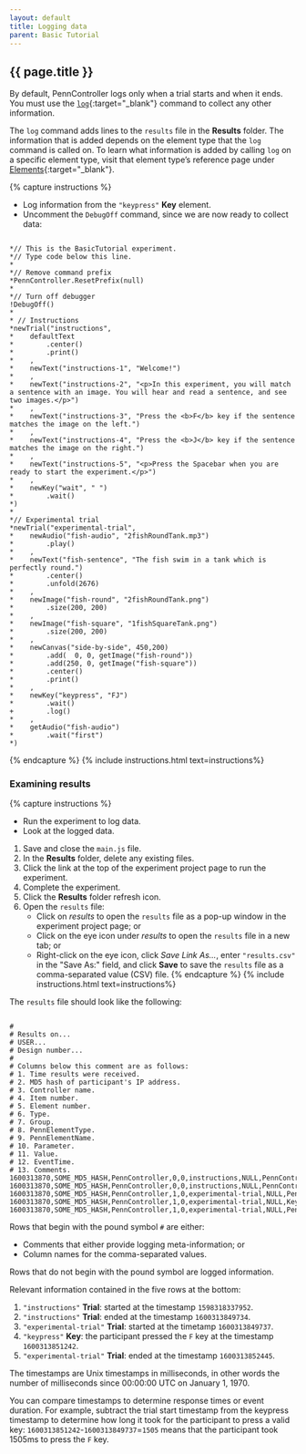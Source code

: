 ```yaml
---
layout: default
title: Logging data
parent: Basic Tutorial
---
```


## {{ page.title }}

By default, PennController logs only when a trial starts and when it ends. You must use the [`log`]({{site.baseurl}}/docs/action-commands/standard-log){:target="_blank"} command to collect any other information. 

The `log` command adds lines to the `results` file in the **Results** folder. The information that is added depends on the element type that the `log` command is called on. To learn what information is added by calling `log` on a specific element type, visit that element type’s reference page under [Elements]({{site.baseurl}}/docs/elements){:target="_blank"}.

{% capture instructions %}
+ Log information from the `"keypress"` **Key** element.
+ Uncomment the `DebugOff` command, since we are now ready to collect data:

<pre><code class="language-diff-javascript diff-highlight"> 
*// This is the BasicTutorial experiment.
*// Type code below this line.
*
*// Remove command prefix
*PennController.ResetPrefix(null)
*
*// Turn off debugger
!DebugOff()
*
* // Instructions
*newTrial("instructions",
*    defaultText
*        .center()
*        .print()
*    ,
*    newText("instructions-1", "Welcome!")
*    ,
*    newText("instructions-2", "&lt;p&gt;In this experiment, you will match a sentence with an image. You will hear and read a sentence, and see two images.&lt;/p&gt;")
*    ,
*    newText("instructions-3", "Press the &lt;b&gt;F&lt;/b&gt; key if the sentence matches the image on the left.")
*    ,
*    newText("instructions-4", "Press the &lt;b&gt;J&lt;/b&gt; key if the sentence matches the image on the right.")
*    ,
*    newText("instructions-5", "&lt;p&gt;Press the Spacebar when you are ready to start the experiment.&lt;/p&gt;")
*    ,
*    newKey("wait", " ")
*        .wait()
*)
*
*// Experimental trial
*newTrial("experimental-trial",
*    newAudio("fish-audio", "2fishRoundTank.mp3")
*        .play()
*    ,
*    newText("fish-sentence", "The fish swim in a tank which is perfectly round.")
*        .center()
*        .unfold(2676)
*    ,
*    newImage("fish-round", "2fishRoundTank.png")    
*        .size(200, 200)
*    ,
*    newImage("fish-square", "1fishSquareTank.png")
*        .size(200, 200)
*    ,   
*    newCanvas("side-by-side", 450,200)
*        .add(  0, 0, getImage("fish-round"))
*        .add(250, 0, getImage("fish-square"))
*        .center()
*        .print()
*    ,
*    newKey("keypress", "FJ")
*        .wait()
+        .log()
*    ,
*    getAudio("fish-audio")
*        .wait("first")
*)
</code></pre>
{% endcapture %}
{% include instructions.html text=instructions%}

### Examining results

{% capture instructions %}
+ Run the experiment to log data.
+ Look at the logged data.

1. Save and close the `main.js` file.
2. In the **Results** folder, delete any existing files.
3. Click the link at the top of the experiment project page to run the experiment.
4. Complete the experiment.
5. Click the **Results** folder refresh icon.
6. Open the `results` file:
   + Click on *results* to open the `results` file as a pop-up window in the experiment project page; or
   + Click on the eye icon under *results* to open the `results` file in a new tab; or
   + Right-click on the eye icon, click *Save Link As...*, enter `"results.csv"` in the "Save As:" field, and click **Save** to save the `results` file as a comma-separated value (CSV) file.
{% endcapture %}
{% include instructions.html text=instructions%}

The `results` file should look like the following:

<pre><code class="language-none" style="white-space:pre;">
#
# Results on...
# USER...
# Design number...
#
# Columns below this comment are as follows:
# 1. Time results were received.
# 2. MD5 hash of participant's IP address.
# 3. Controller name.
# 4. Item number.
# 5. Element number.
# 6. Type.
# 7. Group.
# 8. PennElementType.
# 9. PennElementName.
# 10. Parameter.
# 11. Value.
# 12. EventTime.
# 13. Comments.
1600313870,SOME_MD5_HASH,PennController,0,0,instructions,NULL,PennController,0,_Trial_,Start,1600313848315,NULL
1600313870,SOME_MD5_HASH,PennController,0,0,instructions,NULL,PennController,0,_Trial_,End,1600313849734,NULL
1600313870,SOME_MD5_HASH,PennController,1,0,experimental-trial,NULL,PennController,1,_Trial_,Start,1600313849737,NULL
1600313870,SOME_MD5_HASH,PennController,1,0,experimental-trial,NULL,Key,keypress,PressedKey,F,1600313851242,Wait success
1600313870,SOME_MD5_HASH,PennController,1,0,experimental-trial,NULL,PennController,1,Trial_,End,1600313852445,NULL
</code></pre>

Rows that begin with the pound symbol `#` are either:

+ Comments that either provide logging meta-information; or
+ Column names for the comma-separated values. 

Rows that do not begin with the pound symbol are logged information.

Relevant information contained in the five rows at the bottom:

1. `"instructions"` **Trial**: started at the timestamp `1598318337952`.
2. `"instructions"` **Trial**: ended at the timestamp `1600313849734`.
3. `"experimental-trial"` **Trial**: started at the timetamp `1600313849737`.
4. `"keypress"` **Key**: the participant pressed the `F` key at the timestamp `1600313851242`.
5. `"experimental-trial"` **Trial**: ended at the timestamp `1600313852445`.

The timestamps are Unix timestamps in milliseconds, in other words the number of milliseconds since 00:00:00 UTC on January 1, 1970.

You can compare timestamps to determine response times or event duration. For example, subtract the trial start timestamp from the keypress timestamp to determine how long it took for the participant to press a valid key: `1600313851242`-`1600313849737`=`1505` means that the participant took 1505ms to press the `F` key.
